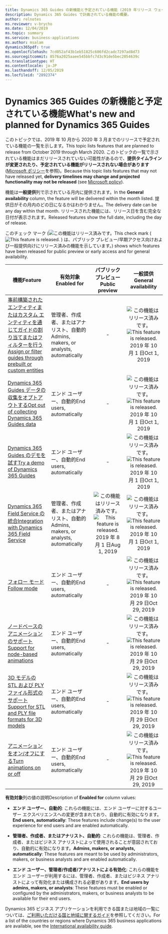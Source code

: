```yaml
---
title: Dynamics 365 Guides の新機能と予定されている機能 (2019 年リリース ウェーブ 2)
description: Dynamics 365 Guides で計画されている機能の概要。
author: relnotes
ms.reviewer: v-brycho
ms.date: 12/04/2019
ms.topic: summary
ms.service: business-applications
ms.author: msalam
dynamics365pdf: true
ms.openlocfilehash: 7cd052af43b1eb51825c606fd2cadc7297ad8d73
ms.sourcegitcommit: 8576a2025aaee545bbfc7d3c91de5bec2054639c
ms.translationtype: HT
ms.contentlocale: ja-JP
ms.lasthandoff: 12/05/2019
ms.locfileid: "2892374"
---
```

# <a name="whats-new-and-planned-for-dynamics-365-guides"></a><span data-ttu-id="dd5ba-103">Dynamics 365 Guides の新機能と予定されている機能</span><span class="sxs-lookup"><span data-stu-id="dd5ba-103">What's new and planned for Dynamics 365 Guides</span></span>

<span data-ttu-id="dd5ba-104">このトピックでは、2019 年 10 月から 2020 年 3 月までのリリースで予定されている機能の一覧を示します。</span><span class="sxs-lookup"><span data-stu-id="dd5ba-104">This topic lists features that are planned to release from October 2019 through March 2020.</span></span> <span data-ttu-id="dd5ba-105">このトピックの一覧で示されている機能はまだリリースされていない可能性があるので、**提供タイムラインが変更されたり、予定されている機能がリリースされない場合があります** ([Microsoft ポリシー](https://go.microsoft.com/fwlink/p/?linkid=2007332)を参照)。</span><span class="sxs-lookup"><span data-stu-id="dd5ba-105">Because this topic lists features that may not have released yet, **delivery timelines may change and projected functionality may not be released** (see [Microsoft policy](https://go.microsoft.com/fwlink/p/?linkid=2007332)).</span></span>

<span data-ttu-id="dd5ba-106">機能は**一般提供**列で示されている月内に提供されます。</span><span class="sxs-lookup"><span data-stu-id="dd5ba-106">In the **General availability** column, the feature will be delivered within the month listed.</span></span> <span data-ttu-id="dd5ba-107">提供日がその月内のどの日になるかはわかりません。</span><span class="sxs-lookup"><span data-stu-id="dd5ba-107">The delivery date can be any day within that month.</span></span> <span data-ttu-id="dd5ba-108">リリースされた機能には、リリース日を含む完全な日付が表示されます。</span><span class="sxs-lookup"><span data-stu-id="dd5ba-108">Released features show the full date, including the day of release.</span></span>

<span data-ttu-id="dd5ba-109">このチェック マーク (![この機能はリリース済みです。](/dynamics365-release-plan/media/green-checkmark.png "この機能はリリース済みです。")</span><span class="sxs-lookup"><span data-stu-id="dd5ba-109">This check mark (![This feature is released.](/dynamics365-release-plan/media/green-checkmark.png "This feature is released.")</span></span> <span data-ttu-id="dd5ba-110">) は、パブリック プレビュー/早期アクセス向けおよび一般提供向けにリリース済みの機能を示しています。</span><span class="sxs-lookup"><span data-stu-id="dd5ba-110">) shows which features have been released for public preview or early access and for general availability.</span></span>

| <span data-ttu-id="dd5ba-111">機能</span><span class="sxs-lookup"><span data-stu-id="dd5ba-111">Feature</span></span>    | <span data-ttu-id="dd5ba-112">有効対象</span><span class="sxs-lookup"><span data-stu-id="dd5ba-112">Enabled for</span></span>    |  <span data-ttu-id="dd5ba-113">パブリック プレビュー</span><span class="sxs-lookup"><span data-stu-id="dd5ba-113">Public preview</span></span> |  <span data-ttu-id="dd5ba-114">一般提供</span><span class="sxs-lookup"><span data-stu-id="dd5ba-114">General availability</span></span> | 
| ---------- |---------------- | :---------------: |:--------------: |
| [<span data-ttu-id="dd5ba-115">事前構築されたエンティティまたはカスタム エンティティを通じてガイドの割り当てまたはフィルターを行う</span><span class="sxs-lookup"><span data-stu-id="dd5ba-115">Assign or filter guides through prebuilt or custom entities</span></span>](assign-work-through-third-party-systems.md) | <span data-ttu-id="dd5ba-116">管理者、作成者、またはアナリスト、自動的</span><span class="sxs-lookup"><span data-stu-id="dd5ba-116">Admins, makers, or analysts, automatically</span></span>| -|<span data-ttu-id="dd5ba-117">![この機能はリリース済みです。](/dynamics365-release-plan/media/green-checkmark.png "この機能はリリース済みです。")</span><span class="sxs-lookup"><span data-stu-id="dd5ba-117">![This feature is released.](/dynamics365-release-plan/media/green-checkmark.png "This feature is released.")</span></span> <span data-ttu-id="dd5ba-118">2019 年 10 月 1 日</span><span class="sxs-lookup"><span data-stu-id="dd5ba-118">Oct 1, 2019</span></span> | 
| [<span data-ttu-id="dd5ba-119">Dynamics 365 Guides データの収集をオプトアウトする</span><span class="sxs-lookup"><span data-stu-id="dd5ba-119">Opt out of collecting Dynamics 365 Guides data</span></span>](opt-out-collecting-dynamics-365-guides-data.md) | <span data-ttu-id="dd5ba-120">エンド ユーザー、自動的</span><span class="sxs-lookup"><span data-stu-id="dd5ba-120">End users, automatically</span></span>| -|<span data-ttu-id="dd5ba-121">![この機能はリリース済みです。](/dynamics365-release-plan/media/green-checkmark.png "この機能はリリース済みです。")</span><span class="sxs-lookup"><span data-stu-id="dd5ba-121">![This feature is released.](/dynamics365-release-plan/media/green-checkmark.png "This feature is released.")</span></span> <span data-ttu-id="dd5ba-122">2019 年 10 月 1 日</span><span class="sxs-lookup"><span data-stu-id="dd5ba-122">Oct 1, 2019</span></span> | 
| [<span data-ttu-id="dd5ba-123">Dynamics 365 Guides のデモを試す</span><span class="sxs-lookup"><span data-stu-id="dd5ba-123">Try a demo of Dynamics 365 Guides</span></span>](try-demo-dynamics-365-guides.md) | <span data-ttu-id="dd5ba-124">エンド ユーザー、自動的</span><span class="sxs-lookup"><span data-stu-id="dd5ba-124">End users, automatically</span></span>| -|<span data-ttu-id="dd5ba-125">![この機能はリリース済みです。](/dynamics365-release-plan/media/green-checkmark.png "この機能はリリース済みです。")</span><span class="sxs-lookup"><span data-stu-id="dd5ba-125">![This feature is released.](/dynamics365-release-plan/media/green-checkmark.png "This feature is released.")</span></span> <span data-ttu-id="dd5ba-126">2019 年 10 月 1 日</span><span class="sxs-lookup"><span data-stu-id="dd5ba-126">Oct 1, 2019</span></span> | 
| [<span data-ttu-id="dd5ba-127">Dynamics 365 Field Service の統合</span><span class="sxs-lookup"><span data-stu-id="dd5ba-127">Integration with Dynamics 365 Field Service</span></span>](integration-dynamics-365-field-service.md) | <span data-ttu-id="dd5ba-128">管理者、作成者、またはアナリスト、自動的</span><span class="sxs-lookup"><span data-stu-id="dd5ba-128">Admins, makers, or analysts, automatically</span></span>| <span data-ttu-id="dd5ba-129">![この機能はリリース済みです。](/dynamics365-release-plan/media/green-checkmark.png "この機能はリリース済みです。")</span><span class="sxs-lookup"><span data-stu-id="dd5ba-129">![This feature is released.](/dynamics365-release-plan/media/green-checkmark.png "This feature is released.")</span></span> <span data-ttu-id="dd5ba-130">2019 年 8 月 1 日</span><span class="sxs-lookup"><span data-stu-id="dd5ba-130">Aug 1, 2019</span></span>|<span data-ttu-id="dd5ba-131">![この機能はリリース済みです。](/dynamics365-release-plan/media/green-checkmark.png "この機能はリリース済みです。")</span><span class="sxs-lookup"><span data-stu-id="dd5ba-131">![This feature is released.](/dynamics365-release-plan/media/green-checkmark.png "This feature is released.")</span></span> <span data-ttu-id="dd5ba-132">2019 年 10 月 1 日</span><span class="sxs-lookup"><span data-stu-id="dd5ba-132">Oct 1, 2019</span></span> | 
| [<span data-ttu-id="dd5ba-133">フォロー モード</span><span class="sxs-lookup"><span data-stu-id="dd5ba-133">Follow mode</span></span>](follow-mode.md) | <span data-ttu-id="dd5ba-134">エンド ユーザー、自動的</span><span class="sxs-lookup"><span data-stu-id="dd5ba-134">End users, automatically</span></span>| -|<span data-ttu-id="dd5ba-135">![この機能はリリース済みです。](/dynamics365-release-plan/media/green-checkmark.png "この機能はリリース済みです。")</span><span class="sxs-lookup"><span data-stu-id="dd5ba-135">![This feature is released.](/dynamics365-release-plan/media/green-checkmark.png "This feature is released.")</span></span> <span data-ttu-id="dd5ba-136">2019 年 10 月 29 日</span><span class="sxs-lookup"><span data-stu-id="dd5ba-136">Oct 29, 2019</span></span> | 
| [<span data-ttu-id="dd5ba-137">ノードベースのアニメーションのサポート</span><span class="sxs-lookup"><span data-stu-id="dd5ba-137">Support for node-based animations</span></span>](support-node-based-animations.md) | <span data-ttu-id="dd5ba-138">エンド ユーザー、自動的</span><span class="sxs-lookup"><span data-stu-id="dd5ba-138">End users, automatically</span></span>| -|<span data-ttu-id="dd5ba-139">![この機能はリリース済みです。](/dynamics365-release-plan/media/green-checkmark.png "この機能はリリース済みです。")</span><span class="sxs-lookup"><span data-stu-id="dd5ba-139">![This feature is released.](/dynamics365-release-plan/media/green-checkmark.png "This feature is released.")</span></span> <span data-ttu-id="dd5ba-140">2019 年 10 月 29 日</span><span class="sxs-lookup"><span data-stu-id="dd5ba-140">Oct 29, 2019</span></span> | 
| [<span data-ttu-id="dd5ba-141">3D モデルの STL および PLY ファイル形式のサポート</span><span class="sxs-lookup"><span data-stu-id="dd5ba-141">Support for STL and PLY file formats for 3D models</span></span>](support-stl-ply-file-formats-3d-models.md) | <span data-ttu-id="dd5ba-142">エンド ユーザー、自動的</span><span class="sxs-lookup"><span data-stu-id="dd5ba-142">End users, automatically</span></span>| -|<span data-ttu-id="dd5ba-143">![この機能はリリース済みです。](/dynamics365-release-plan/media/green-checkmark.png "この機能はリリース済みです。")</span><span class="sxs-lookup"><span data-stu-id="dd5ba-143">![This feature is released.](/dynamics365-release-plan/media/green-checkmark.png "This feature is released.")</span></span> <span data-ttu-id="dd5ba-144">2019 年 10 月 29 日</span><span class="sxs-lookup"><span data-stu-id="dd5ba-144">Oct 29, 2019</span></span> | 
| [<span data-ttu-id="dd5ba-145">アニメーションをオン/オフにする</span><span class="sxs-lookup"><span data-stu-id="dd5ba-145">Turn animations on or off</span></span>](turn-animations-or-off.md) | <span data-ttu-id="dd5ba-146">エンド ユーザー、自動的</span><span class="sxs-lookup"><span data-stu-id="dd5ba-146">End users, automatically</span></span>| -|<span data-ttu-id="dd5ba-147">![この機能はリリース済みです。](/dynamics365-release-plan/media/green-checkmark.png "この機能はリリース済みです。")</span><span class="sxs-lookup"><span data-stu-id="dd5ba-147">![This feature is released.](/dynamics365-release-plan/media/green-checkmark.png "This feature is released.")</span></span> <span data-ttu-id="dd5ba-148">2019 年 10 月 29 日</span><span class="sxs-lookup"><span data-stu-id="dd5ba-148">Oct 29, 2019</span></span> | 

<span data-ttu-id="dd5ba-149">**有効対象**列の値の説明</span><span class="sxs-lookup"><span data-stu-id="dd5ba-149">Description of **Enabled for** column values:</span></span>

- <span data-ttu-id="dd5ba-150">**エンド ユーザー、自動的**: これらの機能には、エンド ユーザーに対するユーザー エクスペリエンスへの変更が含まれており、自動的に有効になります。</span><span class="sxs-lookup"><span data-stu-id="dd5ba-150">**End users, automatically**: These features include change(s) to the user experience for end users and are enabled automatically.</span></span>

- <span data-ttu-id="dd5ba-151">**管理者、作成者、またはアナリスト、自動的**: これらの機能は、管理者、作成者、またはビジネス アナリストによって使用されることが意図されており、自動的に有効になります。</span><span class="sxs-lookup"><span data-stu-id="dd5ba-151">**Admins, makers, or analysts, automatically**: These features are meant to be used by administrators, makers, or business analysts and are enabled automatically.</span></span>

- <span data-ttu-id="dd5ba-152">**エンド ユーザー、管理者/作成者/アナリストによる有効化**: これらの機能をエンド ユーザーが利用するには、管理者、作成者、またはビジネス アナリストによって有効化または構成される必要があります。</span><span class="sxs-lookup"><span data-stu-id="dd5ba-152">**End users by admins, makers, or analysts**: These features must be enabled or configured by the administrators, makers, or business analysts to be available for their end users.</span></span>


<span data-ttu-id="dd5ba-153">Dynamics 365 ビジネス アプリケーションを利用できる国または地域の一覧については、[ご利用いただける国と地域に関するガイド](https://aka.ms/dynamics_365_international_availability_deck)を参照してください。</span><span class="sxs-lookup"><span data-stu-id="dd5ba-153">For a list of the countries or regions where Dynamics 365 business applications are available, see the [International availability guide](https://aka.ms/dynamics_365_international_availability_deck).</span></span> 

